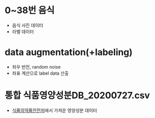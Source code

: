 # 0~38번 음식

- 음식 사진 데이터
- 라벨 데이터

# data augmentation(+labeling)

- 좌우 반전, random noise
- 좌표 계산으로 label data 산출

# 통합 식품영양성분DB_20200727.csv

- [식품의약품안전처](https://www.foodsafetykorea.go.kr/fcdb/)에서 가져온 영양성분 데이터
